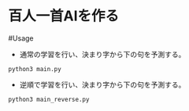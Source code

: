 # 百人一首AIを作る

#Usage
- 通常の学習を行い、決まり字から下の句を予測する。
```
python3 main.py
```

- 逆順で学習を行い、決まり字から下の句を予測する。
```
python3 main_reverse.py
```
